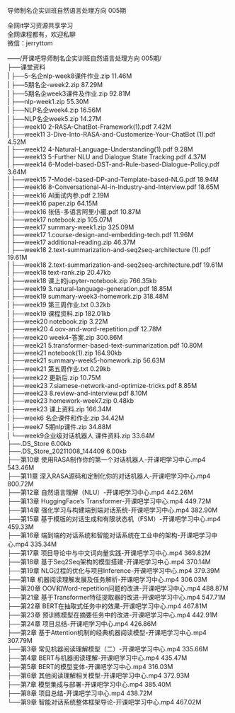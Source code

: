导师制名企实训班自然语言处理方向 005期

全网it学习资源共享学习<br>全网课程都有，欢迎私聊<br>微信：jerryttom<br>

——/开课吧导师制名企实训班自然语言处理方向 005期/<br> ├──课堂资料<br> | ├──5-名企nlp-week8课件作业.zip 11.46M<br> | ├──5期名企-week2.zip 87.29M<br> | ├──5期名企week3课件及作业.zip 92.81M<br> | ├──nlp-week1.zip 55.30M<br> | ├──NLP名企week4.zip 16.56M<br> | ├──NLP名企week5.zip 14.27M<br> | ├──week10 2-RASA-ChatBot-Framework(1).pdf 7.42M<br> | ├──week11 3-Dive-Into-RASA-and-Customerize-Your-ChatBot (1).pdf 4.52M<br> | ├──week12 4-Natural-Language-Understanding(1).pdf 9.28M<br> | ├──week13 5-Further NLU and Dialogue State Tracking.pdf 4.37M<br> | ├──week14 6-Model-based-DST-and-Rule-based-Dialogue-Policy.pdf 3.64M<br> | ├──week15 7-Model-based-DP-and-Template-based-NLG.pdf 18.94M<br> | ├──week16 8-Conversational-AI-in-Industry-and-Interview.pdf 18.65M<br> | ├──week16 AI面试内参.pdf 2.19M<br> | ├──week16 paper.zip 64.15M<br> | ├──week16 张佶-多语言阿里小蜜.pdf 10.87M<br> | ├──week17 notebook.zip 105.07M<br> | ├──week17 summary-week1.zip 325.09M<br> | ├──week17 1.course-design-and-embedding-tech.pdf 11.96M<br> | ├──week17 additional-reading.zip 46.37M<br> | ├──week18 2.text-summarization-and-seq2seq-architecture (1).pdf 19.61M<br> | ├──week18 2.text-summarization-and-seq2seq-architecture.pdf 19.61M<br> | ├──week18 text-rank.zip 20.47kb<br> | ├──week18 课上的jupyter-notebook.zip 766.35kb<br> | ├──week19 3.natural-language-generation.pdf 18.85M<br> | ├──week19 summary-week3-homework.zip 318.48M<br> | ├──week19 第三周作业.txt 0.32kb<br> | ├──week19 课程资料.zip 182.01kb<br> | ├──week20 notebook.zip 3.22M<br> | ├──week20 4.oov-and-word-repetition.pdf 12.78M<br> | ├──week20 week4-答案.zip 300.86M<br> | ├──week21 5.transformer-based-text-summarization.pdf 10.80M<br> | ├──week21 notebook(1).zip 164.90kb<br> | ├──week21 summary-week5-homework.zip 56.63M<br> | ├──week21 第五周作业.txt 0.29kb<br> | ├──week22 更新后.zip 10.75M<br> | ├──week23 7.siamese-network-and-optimize-tricks.pdf 8.85M<br> | ├──week23 8.review-and-interview.pdf 8.10M<br> | ├──week23 homework-week7.zip 0.48kb<br> | ├──week23 课上资料.zip 166.34M<br> | ├──week6 名企课件和作业.zip 34.42M<br> | ├──week7 5期nlp课件.zip 34.88M<br> | └──week9企业级对话机器人 课件资料.zip 33.64M<br> ├──.DS_Store 6.00kb<br> ├──.DS_Store_20211008_144409 6.00kb<br> ├──第10章 使用RASA制作你的第一个对话机器人-开课吧学习中心.mp4 543.46M<br> ├──第11章 深入RASA源码和定制化你的对话机器人-开课吧学习中心.mp4 800.72M<br> ├──第12章 自然语言理解（NLU）-开课吧学习中心.mp4 442.26M<br> ├──第13章 HuggingFace’s Transformer-开课吧学习中心.mp4 449.72M<br> ├──第14章 强化学习与构建端到端对话系统-开课吧学习中心.mp4 382.90M<br> ├──第15章 基于模版的对话生成和有限状态机（FSM）-开课吧学习中心.mp4 459.33M<br> ├──第16章 端到端的对话系统和智能对话系统在工业中的架构-开课吧学习中心.mp4 335.34M<br> ├──第17章 项目导论中与中文词向量实践-开课吧学习中心.mp4 369.82M<br> ├──第18章 基于Seq2Seq架构的模型搭建-开课吧学习中心.mp4 370.14M<br> ├──第19章 NLG过程的优化与项目Inference-开课吧学习中心.mp4 379.39M<br> ├──第1章 机器阅读理解发展及任务解析-开课吧学习中心.mp4 306.03M<br> ├──第20章 OOV和Word-repetition问题的改进-开课吧学习中心.mp4 488.87M<br> ├──第21章 基于Transformer特征提取器的改进-开课吧学习中心.mp4 547.71M<br> ├──第22章 BERT在抽取式任务中的效果-开课吧学习中心.mp4 467.81M<br> ├──第23章 预训练模型在摘要任务中的改进-开课吧学习中心.mp4 442.91M<br> ├──第24章 项目总结-开课吧学习中心.mp4 426.86M<br> ├──第2章 基于Attention机制的经典机器阅读模型-开课吧学习中心.mp4 307.79M<br> ├──第3章 常见机器阅读理解模型（二）-开课吧学习中心.mp4 335.66M<br> ├──第4章 BERT与机器阅读理解-开课吧学习中心.mp4 435.47M<br> ├──第5章 BERT的模型变体-开课吧学习中心.mp4 316.03M<br> ├──第6章 其他阅读理解相关模型-开课吧学习中心.mp4 372.93M<br> ├──第7章 模型集成与部署-开课吧学习中心.mp4 385.40M<br> ├──第8章 项目总结-开课吧学习中心.mp4 438.72M<br> └──第9章 智能对话系统整体框架导论-开课吧学习中心.mp4 467.02M